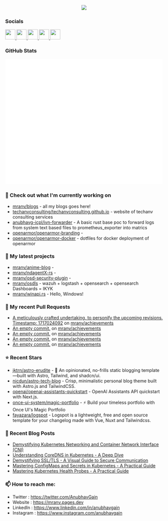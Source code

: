<p align="center"><img src="https://raw.githubusercontent.com/mranv/mranv/main/anubhavgain.png" /></p>



### Socials

<p align="left"> <a href="https://www.github.com/mranv" target="_blank" rel="noreferrer"> <picture> <source media="(prefers-color-scheme: dark)" srcset="https://raw.githubusercontent.com/danielcranney/readme-generator/main/public/icons/socials/github-dark.svg" /> <source media="(prefers-color-scheme: light)" srcset="https://raw.githubusercontent.com/danielcranney/readme-generator/main/public/icons/socials/github.svg" /> <img src="https://raw.githubusercontent.com/danielcranney/readme-generator/main/public/icons/socials/github.svg" width="32" height="32" /> </picture> </a> <a href="http://www.instagram.com/anubhavgain" target="_blank" rel="noreferrer"> <picture> <source media="(prefers-color-scheme: dark)" srcset="https://raw.githubusercontent.com/danielcranney/readme-generator/main/public/icons/socials/instagram-dark.svg" /> <source media="(prefers-color-scheme: light)" srcset="https://raw.githubusercontent.com/danielcranney/readme-generator/main/public/icons/socials/instagram.svg" /> <img src="https://raw.githubusercontent.com/danielcranney/readme-generator/main/public/icons/socials/instagram.svg" width="32" height="32" /> </picture> </a> <a href="https://www.linkedin.com/in/anubhavgain" target="_blank" rel="noreferrer"> <picture> <source media="(prefers-color-scheme: dark)" srcset="https://raw.githubusercontent.com/danielcranney/readme-generator/main/public/icons/socials/linkedin-dark.svg" /> <source media="(prefers-color-scheme: light)" srcset="https://raw.githubusercontent.com/danielcranney/readme-generator/main/public/icons/socials/linkedin.svg" /> <img src="https://raw.githubusercontent.com/danielcranney/readme-generator/main/public/icons/socials/linkedin.svg" width="32" height="32" /> </picture> </a> <a href="https://mranv.pages.dev/rss.xml" target="_blank" rel="noreferrer"> <picture> <source media="(prefers-color-scheme: dark)" srcset="https://raw.githubusercontent.com/danielcranney/readme-generator/main/public/icons/socials/rss-dark.svg" /> <source media="(prefers-color-scheme: light)" srcset="https://raw.githubusercontent.com/danielcranney/readme-generator/main/public/icons/socials/rss.svg" /> <img src="https://raw.githubusercontent.com/danielcranney/readme-generator/main/public/icons/socials/rss.svg" width="32" height="32" /> </picture> </a> <a href="https://www.x.com/AnubhavGain" target="_blank" rel="noreferrer"> <picture> <source media="(prefers-color-scheme: dark)" srcset="https://raw.githubusercontent.com/danielcranney/readme-generator/main/public/icons/socials/twitter-dark.svg" /> <source media="(prefers-color-scheme: light)" srcset="https://raw.githubusercontent.com/danielcranney/readme-generator/main/public/icons/socials/twitter.svg" /> <img src="https://raw.githubusercontent.com/danielcranney/readme-generator/main/public/icons/socials/twitter.svg" width="32" height="32" /> </picture> </a> </p>

### GitHub Stats

<p align="left"><img src="https://raw.githubusercontent.com/mranv/mranv/main/github-metrics.svg" /></p>

### 👷 Check out what I'm currently working on

- [mranv/blogs](https://github.com/mranv/blogs) - all my blogs goes here!
- [techanvconsulting/techanvconsulting.github.io](https://github.com/techanvconsulting/techanvconsulting.github.io) - website of techanv consulting services
- [anubhavg-icpl/ivn-forwarder](https://github.com/anubhavg-icpl/ivn-forwarder) - A basic rust base poc to forward logs from system text based files to prometheus_exporter into matrics
- [openarmor/openarmor-branding](https://github.com/openarmor/openarmor-branding) - 
- [openarmor/openarmor-docker](https://github.com/openarmor/openarmor-docker) - dotfiles for docker deployment of openarmor
### 🌱 My latest projects

- [mranv/anime-blog](https://github.com/mranv/anime-blog) - 
- [mranv/ndagentX-rs](https://github.com/mranv/ndagentX-rs) - 
- [mranv/osd-security-plugin](https://github.com/mranv/osd-security-plugin) - 
- [mranv/osdls](https://github.com/mranv/osdls) - wazuh &#43; logstash &#43; opensearch &#43; opensearch Dashboards = IKYK
- [mranv/winapi.rs](https://github.com/mranv/winapi.rs) - Hello, Windows!
### 🔨 My recent Pull Requests

- [A meticulously crafted undertaking, to personify the upcoming revisions. Timestamp: 1717024092](https://github.com/mranv/achievements/pull/11) on [mranv/achievements](https://github.com/mranv/achievements)
- [An empty commit.](https://github.com/mranv/achievements/pull/10) on [mranv/achievements](https://github.com/mranv/achievements)
- [An empty commit.](https://github.com/mranv/achievements/pull/9) on [mranv/achievements](https://github.com/mranv/achievements)
- [An empty commit.](https://github.com/mranv/achievements/pull/8) on [mranv/achievements](https://github.com/mranv/achievements)
- [An empty commit.](https://github.com/mranv/achievements/pull/7) on [mranv/achievements](https://github.com/mranv/achievements)
### ⭐ Recent Stars

- [jktrn/astro-erudite](https://github.com/jktrn/astro-erudite) - 📝 An opinionated, no-frills static blogging template—built with Astro, Tailwind, and shadcn/ui.
- [nicdun/astro-tech-blog](https://github.com/nicdun/astro-tech-blog) - Crisp, minimalistic personal blog theme built with Astro.js and TailwindCSS.
- [openai/openai-assistants-quickstart](https://github.com/openai/openai-assistants-quickstart) - OpenAI Assistants API quickstart with Next.js.
- [once-ui-system/magic-portfolio](https://github.com/once-ui-system/magic-portfolio) - ⚡ Build your timeless portfolio with Once UI&#39;s Magic Portfolio
- [fayazara/logspot](https://github.com/fayazara/logspot) - Logspot is a lightweight, free and open source template for your changelog made with Vue, Nuxt and Tailwindcss.
### 📰 Recent Blog Posts

- [Demystifying Kubernetes Networking and Container Network Interface (CNI)](https://mranv.pages.dev/posts/kubernetes-networking-cni-explained/)
- [Understanding CoreDNS in Kubernetes - A Deep Dive](https://mranv.pages.dev/posts/understanding-coredns-kubernetes/)
- [Demystifying SSL/TLS - A Visual Guide to Secure Communication](https://mranv.pages.dev/posts/ssl-tls-visual-guide/)
- [Mastering ConfigMaps and Secrets in Kubernetes - A Practical Guide](https://mranv.pages.dev/posts/kubernetes-configmaps-secrets-guide/)
- [Mastering Kubernetes Health Probes - A Practical Guide](https://mranv.pages.dev/posts/kubernetes-health-probes-guide/)
### 📫 How to reach me:
  - Twitter   : <https://twitter.com/AnubhavGain>
  - Website   : <https://mranv.pages.dev>
  - LinkedIn  : <https://www.linkedin.com/in/anubhavgain>
  - Instagram : <https://www.instagram.com/anubhavgain>
